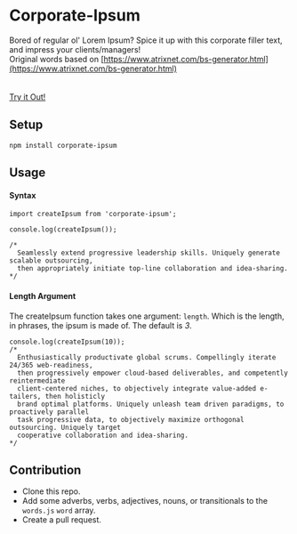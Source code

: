 # Corporate-Ipsum
Bored of regular ol' Lorem Ipsum? Spice it up with this corporate filler text, and impress your clients/managers!  
Original words based on [https://www.atrixnet.com/bs-generator.html](https://www.atrixnet.com/bs-generator.html)  
\
\
[Try it Out!](https://npmgod.github.io/Example-Website/#/corporate-ipsum)

## Setup
`npm install corporate-ipsum`

## Usage

#### Syntax
```
import createIpsum from 'corporate-ipsum';

console.log(createIpsum());

/*
  Seamlessly extend progressive leadership skills. Uniquely generate scalable outsourcing, 
  then appropriately initiate top-line collaboration and idea-sharing.
*/
```

#### Length Argument
The createIpsum function takes one argument: `length`. Which is the length, in phrases, the ipsum is made of. The default is *3*.
```
console.log(createIpsum(10));
/*
  Enthusiastically productivate global scrums. Compellingly iterate 24/365 web-readiness, 
  then progressively empower cloud-based deliverables, and competently reintermediate 
  client-centered niches, to objectively integrate value-added e-tailers, then holisticly 
  brand optimal platforms. Uniquely unleash team driven paradigms, to proactively parallel 
  task progressive data, to objectively maximize orthogonal outsourcing. Uniquely target 
  cooperative collaboration and idea-sharing.
*/
```

## Contribution
* Clone this repo.
* Add some adverbs, verbs, adjectives, nouns, or transitionals to the `words.js` `word` array.
* Create a pull request.
